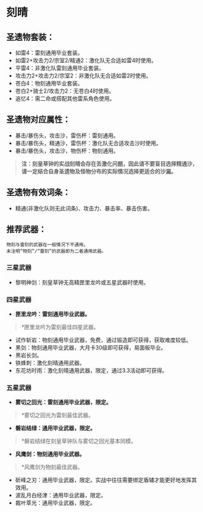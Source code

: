 
# 刻晴

## 圣遗物套装：
- 如雷4：雷刻通用毕业套装。
- 如雷2+攻击力2/宗室2/精通2：激化队无合适如雷4时使用。
- 平雷4：非激化队雷刻通用毕业套装。
- 攻击力2+攻击力2/宗室2：非激化队无合适如雷2时使用。
- 苍白4：物刻通用毕业套装。
- 苍白2+骑士2/攻击力2：无苍白4时使用。
- 追忆4：需二命或搭配其他雷系角色使用。

## 圣遗物对应属性：
- 暴击/暴伤头，攻击沙，雷伤杯：雷刻通用。
- 暴击/暴伤头，精通沙，雷伤杯：激化队无合适攻击沙时使用。
- 暴击/暴伤头，攻击沙，物伤杯：物刻通用。

> **注：刻皇草钟的实战刻晴会存在丢激化问题，因此请不要盲目选择精通沙，请一定结合自身圣遗物及怪物分布的实际情况选择更适合的沙漏。**

## 圣遗物有效词条：
- 精通(非激化队则无此词条)、攻击力、暴击率、暴击伤害。

## 推荐武器：

	物刻与雷刻的武器在一般情况下不通用。
	未注明“物刻”/“雷刻”的武器即为二者通用武器。

### 三星武器
- 黎明神剑：刻皇草钟无高精匣里龙吟或五星武器时使用。

### 四星武器
- **匣里龙吟：雷刻通用毕业武器。**

> \*匣里龙吟为雷刻最佳四星武器。

- 试作斩岩：物刻通用毕业武器，免费，通过锻造即可获得，获取难度较低。
- 黑剑：物刻通用毕业武器，大月卡30级即可获得，易面板毕业。
- 黑岩长剑。
- 铁蜂刺：激化刻晴通用武器。
- 东花坊时雨：激化刻晴通用武器，限定，通过3.3活动即可获得。

### 五星武器
- **雾切之回光：雷刻通用毕业武器，限定。**

> \*雾切之回光为雷刻最佳武器。

- **磐岩结绿：通用毕业武器，限定。**

> \*磐岩结绿在刻皇草钟队与雾切之回光基本同模。

- **风鹰剑：物刻通用毕业武器。**

> \*风鹰剑为物刻最佳武器。

- 斫峰之刃：通用毕业武器，限定。实战中往往需要绑定盾辅才能更好地发挥其效用。
- 波乱月白经津：通用毕业武器，限定。
- 裁叶萃光：通用毕业武器，限定。


